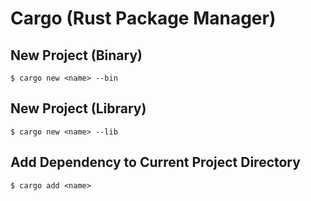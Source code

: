 # Cargo (Rust Package Manager)

## New Project (Binary)
`$ cargo new <name> --bin`

## New Project (Library)
`$ cargo new <name> --lib`

## Add Dependency to Current Project Directory
`$ cargo add <name>`